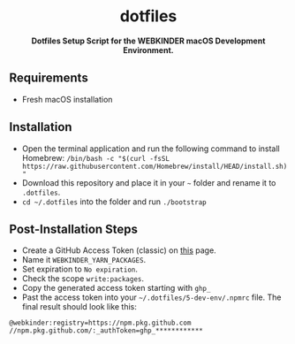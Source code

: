 <div align="center">
<h1>dotfiles</h1>
<p><b>Dotfiles Setup Script for the WEBKINDER macOS Development Environment.</b></p>
</div>

## Requirements
- Fresh macOS installation

## Installation
- Open the terminal application and run the following command to install Homebrew:
`/bin/bash -c "$(curl -fsSL https://raw.githubusercontent.com/Homebrew/install/HEAD/install.sh)"`
- Download this repository and place it in your `~` folder and rename it to `.dotfiles`.
- `cd ~/.dotfiles` into the folder and run `./bootstrap`

## Post-Installation Steps
- Create a GitHub Access Token (classic) on [this](https://github.com/settings/tokens) page.
- Name it `WEBKINDER_YARN_PACKAGES`.
- Set expiration to `No expiration`.
- Check the scope `write:packages`.
- Copy the generated access token starting with `ghp_`
- Past the access token into your `~/.dotfiles/5-dev-env/.npmrc` file. The final result should look like this:
```
@webkinder:registry=https://npm.pkg.github.com
//npm.pkg.github.com/:_authToken=ghp_************
```

